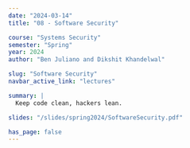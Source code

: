 ```yaml
---
date: "2024-03-14"
title: "08 - Software Security"

course: "Systems Security"
semester: "Spring"
year: 2024
author: "Ben Juliano and Dikshit Khandelwal"

slug: "Software Security"
navbar_active_link: "lectures"

summary: |
  Keep code clean, hackers lean.

slides: "/slides/spring2024/SoftwareSecurity.pdf"

has_page: false
---
```


